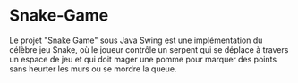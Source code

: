# Snake-Game
 Le projet "Snake Game" sous Java Swing est une implémentation du célèbre jeu Snake, où le joueur contrôle un serpent qui se déplace à travers un espace de jeu et qui doit mager une pomme pour marquer des points sans heurter les murs ou se mordre la queue.
